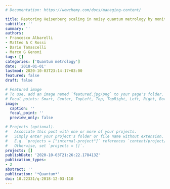 ```yaml
---
# Documentation: https://wowchemy.com/docs/managing-content/

title: Restoring Heisenberg scaling in noisy quantum metrology by monitoring the environment
subtitle: ''
summary: ''
authors:
- Francesco Albarelli
- Matteo A C Rossi
- Dario Tamascelli
- Marco G Genoni
tags: []
categories: ['Quantum metrology']
date: '2018-01-01'
lastmod: 2020-10-03T23:14:17+03:00
featured: false
draft: false

# Featured image
# To use, add an image named `featured.jpg/png` to your page's folder.
# Focal points: Smart, Center, TopLeft, Top, TopRight, Left, Right, BottomLeft, Bottom, BottomRight.
image:
  caption: ''
  focal_point: ''
  preview_only: false

# Projects (optional).
#   Associate this post with one or more of your projects.
#   Simply enter your project's folder or file name without extension.
#   E.g. `projects = ["internal-project"]` references `content/project/deep-learning/index.md`.
#   Otherwise, set `projects = []`.
projects: []
publishDate: '2020-10-03T21:26:22.178413Z'
publication_types:
- 2
abstract: ''
publication: '*Quantum*'
doi: 10.22331/q-2018-12-03-110
---
```

